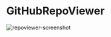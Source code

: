 # GitHubRepoViewer

![repoviewer-screenshot](https://user-images.githubusercontent.com/19701503/37562640-266b2da2-2a2b-11e8-8d9f-83cd493a7d34.png)
